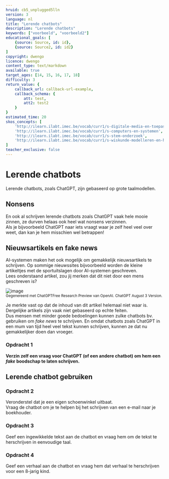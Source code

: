 ```yaml
---
hruid: cb5_unplugged5lln
version: 3
language: nl
title: "Lerende chatbots"
description: "Lerende chatbots"
keywords: ["voorbeeld", "voorbeeld2"]
educational_goals: [
    {source: Source, id: id}, 
    {source: Source2, id: id2}
]
copyright: dwengo
licence: dwengo
content_type: text/markdown
available: true
target_ages: [14, 15, 16, 17, 18]
difficulty: 3
return_value: {
    callback_url: callback-url-example,
    callback_schema: {
        att: test,
        att2: test2
    }
}
estimated_time: 20
skos_concepts: [
    'http://ilearn.ilabt.imec.be/vocab/curr1/s-digitale-media-en-toepassingen', 
    'http://ilearn.ilabt.imec.be/vocab/curr1/s-computers-en-systemen', 
    'http://ilearn.ilabt.imec.be/vocab/curr1/s-stem-onderzoek', 
    'http://ilearn.ilabt.imec.be/vocab/curr1/s-wiskunde-modelleren-en-heuristiek'
]
teacher_exclusive: false
---
```


# Lerende chatbots

Lerende chatbots, zoals ChatGPT, zijn gebaseerd op grote taalmodellen. 

## Nonsens

En ook al schrijven lerende chatbots zoals ChatGPT vaak hele mooie zinnen, ze durven helaas ook heel wat nonsens verzinnen. <br>
Als je bijvoorbeeld ChatGPT naar iets vraagt waar je zelf heel veel over weet, dan kan je hem misschien wel betrappen!<br>

## Nieuwsartikels en fake news

AI-systemen maken het ook mogelijk om gemakkelijk nieuwsartikels te schrijven. Op sommige nieuwssites bijvoorbeeld worden de kleine artikeltjes met de sportuitslagen door AI-systemen geschreven.<br>
Lees onderstaand artikel, zou jij merken dat dit niet door een mens geschreven is?

![image](https://github.com/dwengovzw/learning_content/assets/48352335/f8ddd920-cfba-4c2c-9300-5d06f1187aaf)<br>
<sub>Gegenereerd met ChatGPTFree Research Preview van OpenAI. ChatGPT August 3 Version.</sub>

Je merkte vast op dat de inhoud van dit artikel helemaal niet waar is. Dergelijke artikels zijn vaak niet gebaseerd op echte feiten. <br>
Dus mensen met minder goede bedoelingen kunnen zulke chatbots bv. gebruiken om *fake news* te schrijven. En omdat chatbots zoals ChatGPT in een mum van tijd heel veel tekst kunnen schrijven, kunnen ze dat nu gemakkelijker doen dan vroeger.

### Opdracht 1

**Verzin zelf een vraag voor ChatGPT (of een andere chatbot) om hem een *fake* boodschap te laten schrijven.**

## Lerende chatbot gebruiken

### Opdracht 2

Veronderstel dat je een eigen schoenwinkel uitbaat. <br>
Vraag de chatbot om je te helpen bij het schrijven van een e-mail naar je boekhouder.

### Opdracht 3

Geef een ingewikkelde tekst aan de chatbot en vraag hem om de tekst te herschrijven in eenvoudige taal.

### Opdracht 4

Geef een verhaal aan de chatbot en vraag hem dat verhaal te herschrijven voor een 8-jarig kind. 

